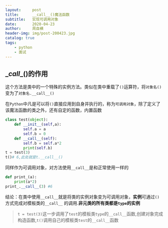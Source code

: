 ```yaml
---
layout:     post
title:      __call__()魔法函数
subtitle:   实现可调用对象
date:       2020-04-23
author:     周自横
header-img: img/post-200423.jpg
catalog: true
tags:
    - python
    - 面试
---
```


## \__call__()的作用

这个方法是类中的一个特殊的实例方法。类似在类中重载了`()`运算符，将`对象名()`变为了`对象名.__call__()`

在`Python`中凡是可以将`()`直接应用到自身并执行的，称为`可调用对象`，除了定义了该魔法函数的类之外，还有自定的函数，内置函数

~~~python
class test(object):
    def __init__(self,a):
        self.a = a
        self.b = 0
    def __call__(self):
        self.b = self.a*2
        print(self.b)
t = test(3)  
t()# 6,此处就是t.__call__()
~~~

同样作为可调用对象，对方法使用`__call__`是和正常使用一样的

~~~python
def print_(a):
    print(a*2)
print_.__call__(3) #6
~~~

结论：在类中使用`__call__`就是将类的实例对象变为可调用对象，**实例**可通过`()`方式完成对模板类的`__call__` 的调用.**非元类的所有类都是`type`的实例**

> `t = test(3)`这一步调用了`test`的模板类`type`的`__call__`函数,创建对象完成构造函数,`t()`调用自己的模板类`test`的`__call__`函数

[^1]: [python魔法函数指南](https://pycoders-weekly-chinese.readthedocs.io/en/latest/issue6/a-guide-to-pythons-magic-methods.html)
[^2]:[__call__方法详解](http://c.biancheng.net/view/2380.html)
